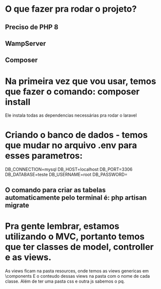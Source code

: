 # O que fazer pra rodar o projeto?
## Preciso de PHP 8
## WampServer
## Composer

# Na primeira vez que vou usar, temos que fazer o comando: composer install
Ele instala todas as dependencias necessárias pra rodar o laravel

# Criando o banco de dados - temos que mudar no arquivo .env para esses parametros:
DB_CONNECTION=mysql
DB_HOST=localhost
DB_PORT=3306
DB_DATABASE=teste
DB_USERNAME=root
DB_PASSWORD=

## O comando para criar as tabelas automaticamente pelo terminal é: php artisan migrate

# Pra gente lembrar, estamos utilizando o MVC, portanto temos que ter classes de model, controller e as views.
As views ficam na pasta resources, onde temos as views genericas em \components
E o conteudo dessas views na pasta com o nome de cada classe.
Além de ter uma pasta css e outra js sabemos o pq. 
